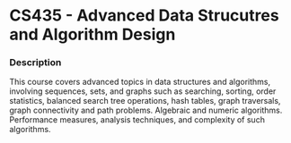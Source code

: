 # CS435 - Advanced Data Strucutres and Algorithm Design

### Description
This course covers advanced topics in data structures and algorithms, involving sequences, sets, and graphs such as searching, sorting, order statistics, balanced search tree operations, hash tables, graph traversals, graph connectivity and path problems. Algebraic and numeric algorithms. Performance measures, analysis techniques, and complexity of such algorithms.